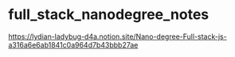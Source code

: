 # full_stack_nanodegree_notes

https://lydian-ladybug-d4a.notion.site/Nano-degree-Full-stack-js-a316a6e6ab1841c0a964d7b43bbb27ae
